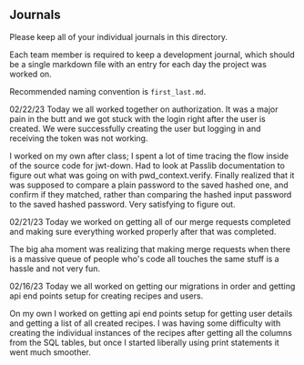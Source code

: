 ## Journals

Please keep all of your individual journals in this directory.

Each team member is required to keep a development journal, which should be a single markdown file with an entry for each day the project was worked on.

Recommended naming convention is `first_last.md`.


02/22/23
Today we all worked together on authorization. It was a major pain in the butt and we got stuck with the login right after the user is created. We were successfully creating the user but logging in and receiving the token was not working.

I worked on my own after class; I spent a lot of time tracing the flow inside of the source code for jwt-down. Had to look at Passlib documentation to figure out what was going on with pwd_context.verify. Finally realized that it was supposed to compare a plain password to the saved hashed one, and confirm if they matched, rather than comparing the hashed input password to the saved hashed password. Very satisfying to figure out.

02/21/23
Today we worked on getting all of our merge requests completed and making sure everything worked properly after that was completed.

The big aha moment was realizing that making merge requests when there is a massive queue of people who's code all touches the same stuff is a hassle and not very fun.

02/16/23
Today we all worked on getting our migrations in order and getting api end points setup for creating recipes and users.

On my own I worked on getting api end points setup for getting user details and getting a list of all created recipes. I was having some difficulty with creating the individual instances of the recipes after getting all the columns from the SQL tables, but once I started liberally using print statements it went much smoother.
